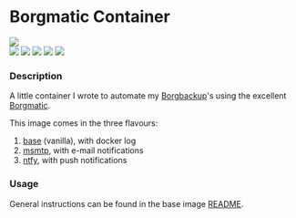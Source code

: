 # Borgmatic Container
<img src="https://github.com/witten/borgmatic/raw/master/docs/static/borgmatic.png" />
<br>
<img src="https://img.shields.io/github/issues/b3vis/docker-borgmatic" />
<img src="https://img.shields.io/github/stars/b3vis/docker-borgmatic" />
<img src="https://img.shields.io/docker/stars/b3vis/borgmatic" />
<img src="https://img.shields.io/docker/build/b3vis/borgmatic" />
<img src="https://img.shields.io/docker/pulls/b3vis/borgmatic" />

### Description

A little container I wrote to automate my [Borgbackup](https://github.com/borgbackup)'s using the excellent [Borgmatic](https://github.com/witten/borgmatic).

This image comes in the three flavours:
1. [base](./base/README.md) (vanilla), with docker log
2. [msmtp](./msmtp/README.md), with e-mail notifications
3. [ntfy](./ntfy/README.md), with push notifications

### Usage
General instructions can be found in the base image [README](./base/README.md).
